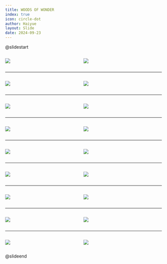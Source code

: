 ```yaml
---
title: WOODS OF WONDER
index: true
icon: circle-dot
author: Haiyue
layout: Slide
date: 2024-09-23
---
```

 
@slidestart

<div style="display:flex">
<div style="flex:1">

![](/reading/english/Level-L/WOODS%20OF%20WONDER/001.webp)
</div>
<div style="flex:1">

![](/reading/english/Level-L/WOODS%20OF%20WONDER/002.webp)
</div>
</div>

---

<div style="display:flex">
<div style="flex:1">

![](/reading/english/Level-L/WOODS%20OF%20WONDER/003.webp)
</div>
<div style="flex:1">

![](/reading/english/Level-L/WOODS%20OF%20WONDER/004.webp)
</div>
</div>

---

<div style="display:flex">
<div style="flex:1">

![](/reading/english/Level-L/WOODS%20OF%20WONDER/005.webp)
</div>
<div style="flex:1">

![](/reading/english/Level-L/WOODS%20OF%20WONDER/006.webp)
</div>
</div>

---

<div style="display:flex">
<div style="flex:1">

![](/reading/english/Level-L/WOODS%20OF%20WONDER/007.webp)
</div>
<div style="flex:1">

![](/reading/english/Level-L/WOODS%20OF%20WONDER/008.webp)
</div>
</div>

---

<div style="display:flex">
<div style="flex:1">

![](/reading/english/Level-L/WOODS%20OF%20WONDER/009.webp)
</div>
<div style="flex:1">

![](/reading/english/Level-L/WOODS%20OF%20WONDER/010.webp)
</div>
</div>

---

<div style="display:flex">
<div style="flex:1">

![](/reading/english/Level-L/WOODS%20OF%20WONDER/011.webp)
</div>
<div style="flex:1">

![](/reading/english/Level-L/WOODS%20OF%20WONDER/012.webp)
</div>
</div>

---

<div style="display:flex">
<div style="flex:1">

![](/reading/english/Level-L/WOODS%20OF%20WONDER/013.webp)
</div>
<div style="flex:1">

![](/reading/english/Level-L/WOODS%20OF%20WONDER/014.webp)
</div>
</div>

---

<div style="display:flex">
<div style="flex:1">

![](/reading/english/Level-L/WOODS%20OF%20WONDER/015.webp)
</div>
<div style="flex:1">

![](/reading/english/Level-L/WOODS%20OF%20WONDER/016.webp)
</div>
</div>

---

<div style="display:flex">
<div style="flex:1">

![](/reading/english/Level-L/WOODS%20OF%20WONDER/017.webp)
</div>
<div style="flex:1">

![](/reading/english/Level-L/WOODS%20OF%20WONDER/018.webp)
</div>
</div>

@slideend